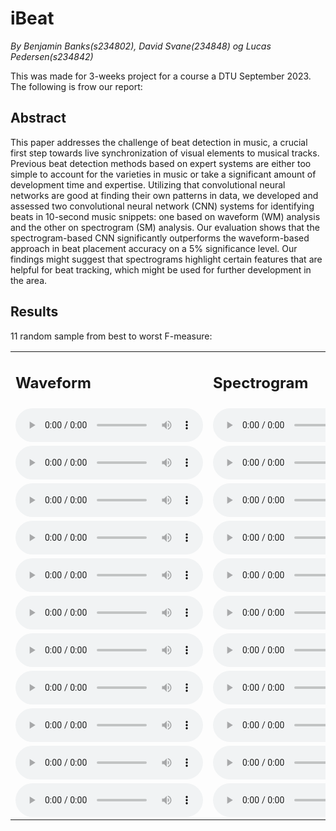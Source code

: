 

# iBeat

_By Benjamin Banks(s234802), David Svane(234848) og Lucas Pedersen(s234842)_

This was made for 3-weeks project for a course a DTU September 2023. The following is frow our report:

## Abstract
This paper addresses the challenge of beat detection in music, a crucial first step towards live synchronization of visual elements to musical tracks. Previous beat detection methods based on expert systems are either too simple to account for the varieties in music or take a significant amount of development time and expertise. Utilizing that convolutional neural networks are good at finding their own patterns in data, we developed and assessed two convolutional neural network (CNN) systems for identifying beats in 10-second music snippets: one based on waveform (WM) analysis and the other on spectrogram (SM) analysis. Our evaluation shows that the spectrogram-based CNN significantly outperforms the waveform-based approach in beat placement accuracy on a 5% significance level. Our findings might suggest that spectrograms highlight certain features that are helpful for beat tracking, which might be used for further development in the area.

## Results
11 random sample from best to worst F-measure:





<table>
    <tr>
        <td>
            <h2>Waveform</h2>
        </td>
        <td>
            <h2>Spectrogram</h2>
        </td>
    </tr>
    <tr>
        <td>
            <audio controls="controls">
                <source type="audio/wav" src="audio/wav_1994-967-127000.wav"></source>
            </audio>
        </td>
        <td>
            <audio controls="controls">
                <source type="audio/wav" src="audio/spect_1994-967-127000.wav"></source>
            </audio>
        </td>
    </tr>
    <tr>
        <td>
            <audio controls="controls">
                <source type="audio/wav" src="audio/wav_2003-2109-192000.wav"></source>
                <p>Your browser does not support the audio element.</p>
            </audio>
        </td>
        <td>
            <audio controls="controls">
                <source type="audio/wav" src="audio/spect_2003-2109-192000.wav"></source>
                <p>Your browser does not support the audio element.</p>
            </audio>
        </td>
    </tr>
    <tr>
        <td>
            <audio controls="controls">
                <source type="audio/wav" src="audio/wav_1999-1535-147000.wav"></source>
                <p>Your browser does not support the audio element.</p>
            </audio>
        </td>
        <td>
            <audio controls="controls">
                <source type="audio/wav" src="audio/spect_1999-1535-147000.wav"></source>
                <p>Your browser does not support the audio element.</p>
            </audio>
        </td>
    </tr>
    <tr>
        <td>
            <audio controls="controls">
                <source type="audio/wav" src="audio/wav_2001-1887-0.wav"></source>
                <p>Your browser does not support the audio element.</p>
            </audio>
        </td>
        <td>
            <audio controls="controls">
                <source type="audio/wav" src="audio/spect_2001-1887-0.wav"></source>
                <p>Your browser does not support the audio element.</p>
            </audio>
        </td>
    </tr>
    <tr>
        <td>
            <audio controls="controls">
                <source type="audio/wav" src="audio/wav_2011-3143-166000.wav"></source>
                <p>Your browser does not support the audio element.</p>
            </audio>
        </td>
        <td>
            <audio controls="controls">
                <source type="audio/wav" src="audio/spect_2011-3143-166000.wav"></source>
                <p>Your browser does not support the audio element.</p>
            </audio>
        </td>
    </tr>
    <tr>
        <td>
            <audio controls="controls">
                <source type="audio/wav" src="audio/wav_2002-1946-0.wav"></source>
                <p>Your browser does not support the audio element.</p>
            </audio>
        </td>
        <td>
            <audio controls="controls">
                <source type="audio/wav" src="audio/spect_2002-1946-0.wav"></source>
                <p>Your browser does not support the audio element.</p>
            </audio>
        </td>
    </tr>
    <tr>
        <td>
            <audio controls="controls">
                <source type="audio/wav" src="audio/wav_2015-3701-0.wav"></source>
                <p>Your browser does not support the audio element.</p>
            </audio>
        </td>
        <td>
            <audio controls="controls">
                <source type="audio/wav" src="audio/spect_2015-3701-0.wav"></source>
                <p>Your browser does not support the audio element.</p>
            </audio>
        </td>
    </tr>
    <tr>
        <td>
            <audio controls="controls">
                <source type="audio/wav" src="audio/wav_1996-1166-126000.wav"></source>
                <p>Your browser does not support the audio element.</p>
            </audio>
        </td>
        <td>
            <audio controls="controls">
                <source type="audio/wav" src="audio/spect_1996-1166-126000.wav"></source>
                <p>Your browser does not support the audio element.</p>
            </audio>
        </td>
    </tr>
    <tr>
        <td>
            <audio controls="controls">
                <source type="audio/wav" src="audio/wav_1996-1222-0.wav"></source>
                <p>Your browser does not support the audio element.</p>
            </audio>
        </td>
        <td>
            <audio controls="controls">
                <source type="audio/wav" src="audio/spect_1996-1222-0.wav"></source>
                <p>Your browser does not support the audio element.</p>
            </audio>
        </td>
    </tr>
    <tr>
        <td>
            <audio controls="controls">
                <source type="audio/wav" src="audio/wav_2010-3030-103000.wav"></source>
                <p>Your browser does not support the audio element.</p>
            </audio>
        </td>
        <td>
            <audio controls="controls">
                <source type="audio/wav" src="audio/spect_2010-3030-103000.wav"></source>
                <p>Your browser does not support the audio element.</p>
            </audio>
        </td>
    </tr>
    <tr>
        <td>
            <audio controls="controls">
                <source type="audio/wav" src="audio/wav_2018-4033-66000.wav"></source>
                <p>Your browser does not support the audio element.</p>
            </audio>
        </td>
        <td>
            <audio controls="controls">
                <source type="audio/wav" src="audio/spect_2018-4033-66000.wav"></source>
                <p>Your browser does not support the audio element.</p>
            </audio>
        </td>
    </tr>
</table>